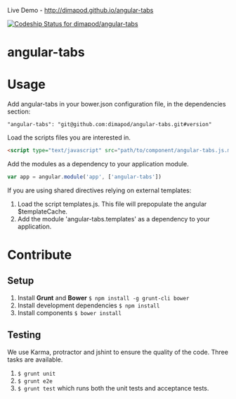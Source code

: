 Live Demo - http://dimapod.github.io/angular-tabs


[ ![Codeship Status for dimapod/angular-tabs](https://codeship.com/projects/c88d0ef0-5861-0132-43f2-2264a2250d8e/status)](https://codeship.com/projects/50058)

angular-tabs
============

# Usage
Add angular-tabs in your bower.json configuration file, in the dependencies section:

`"angular-tabs": "git@github.com:dimapod/angular-tabs.git#version"`

Load the scripts files you are interested in.

```html
<script type="text/javascript" src="path/to/component/angular-tabs.js.min"></script>
```

Add the modules as a dependency to your application module.

```js
var app = angular.module('app', ['angular-tabs'])
```

If you are using shared directives relying on external templates:

1. Load the script templates.js. This file will prepopulate the angular $templateCache.
2. Add the module 'angular-tabs.templates' as a dependency to your application.


# Contribute
## Setup

1. Install **Grunt** and **Bower**
	`$ npm install -g grunt-cli bower`
2. Install development dependencies
	`$ npm install`
3. Install components
	`$ bower install`

## Testing

We use Karma, protractor and jshint to ensure the quality of the code.
Three tasks are available.

1. `$ grunt unit`
2. `$ grunt e2e`
3. `$ grunt test` which runs both the unit tests and acceptance tests.


